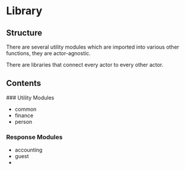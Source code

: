 # Library

## Structure

There are several utility modules which are imported into various other functions, they are actor-agnostic.

There are libraries that connect every actor to every other actor.

## Contents

### Utility Modules
- common
- finance
- person

### Response Modules
- accounting
- guest
- 


